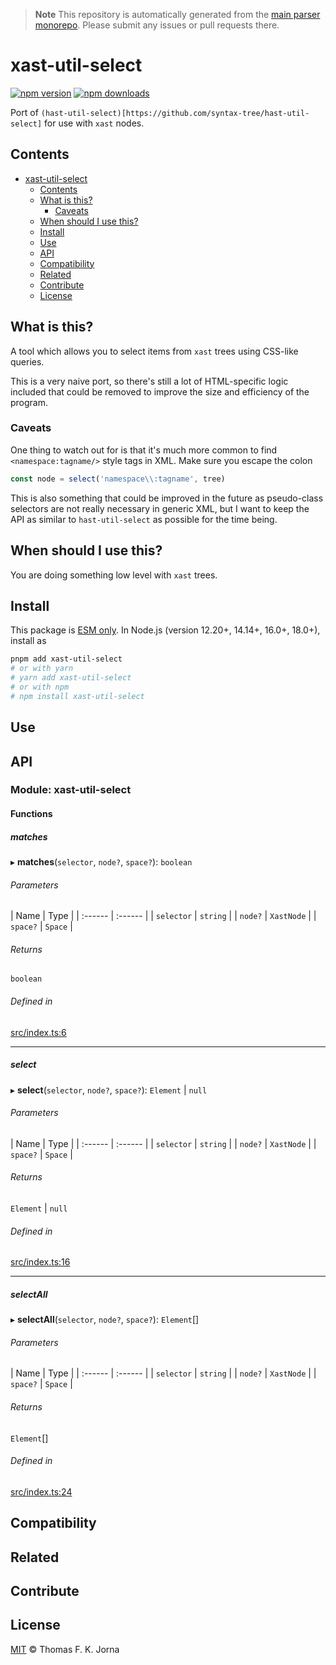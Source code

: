 > **Note**
> This repository is automatically generated from the [main parser monorepo](https://github.com/TrialAndErrorOrg/parsers). Please submit any issues or pull requests there.

# xast-util-select

[![npm version](https://badge.fury.io/js/xast-util-select.svg)](https://badge.fury.io/js/xast-util-select) [![npm downloads](https://img.shields.io/npm/dm/xast-util-select.svg)](https://www.npmjs.com/package/xast-util-select)

Port of `(hast-util-select)[https://github.com/syntax-tree/hast-util-select]` for use with `xast` nodes.

## Contents

- [xast-util-select](#xast-util-select)
  - [Contents](#contents)
  - [What is this?](#what-is-this)
    - [Caveats](#caveats)
  - [When should I use this?](#when-should-i-use-this)
  - [Install](#install)
  - [Use](#use)
  - [API](#api)
  - [Compatibility](#compatibility)
  - [Related](#related)
  - [Contribute](#contribute)
  - [License](#license)

## What is this?

A tool which allows you to select items from `xast` trees using CSS-like queries.

This is a very naive port, so there's still a lot of HTML-specific logic included that could be removed to improve the size and efficiency of the program.

### Caveats

One thing to watch out for is that it's much more common to find `<namespace:tagname/>` style tags in XML. Make sure you escape the colon

```ts
const node = select('namespace\\:tagname', tree)
```

This is also something that could be improved in the future as pseudo-class selectors are not really necessary in generic XML, but I want to keep the API as similar to `hast-util-select` as possible for the time being.

## When should I use this?

You are doing something low level with `xast` trees.

## Install

This package is [ESM only](https://gist.github.com/sindresorhus/a39789f98801d908bbc7ff3ecc99d99c). In Node.js (version 12.20+, 14.14+, 16.0+, 18.0+), install as

```bash
pnpm add xast-util-select
# or with yarn
# yarn add xast-util-select
# or with npm
# npm install xast-util-select
```

## Use

## API

### Module: xast-util-select

#### Functions

##### matches

▸ **matches**(`selector`, `node?`, `space?`): `boolean`

###### Parameters

\| Name | Type |
\| :------ | :------ |
\| `selector` | `string` |
\| `node?` | `XastNode` |
\| `space?` | `Space` |

###### Returns

`boolean`

###### Defined in

[src/index.ts:6](https://github.com/TrialAndErrorOrg/parsers/blob/586a0d2/libs/xast/xast-util-select/src/index.ts#L6)

---

##### select

▸ **select**(`selector`, `node?`, `space?`): `Element` | `null`

###### Parameters

\| Name | Type |
\| :------ | :------ |
\| `selector` | `string` |
\| `node?` | `XastNode` |
\| `space?` | `Space` |

###### Returns

`Element` | `null`

###### Defined in

[src/index.ts:16](https://github.com/TrialAndErrorOrg/parsers/blob/586a0d2/libs/xast/xast-util-select/src/index.ts#L16)

---

##### selectAll

▸ **selectAll**(`selector`, `node?`, `space?`): `Element`\[]

###### Parameters

\| Name | Type |
\| :------ | :------ |
\| `selector` | `string` |
\| `node?` | `XastNode` |
\| `space?` | `Space` |

###### Returns

`Element`\[]

###### Defined in

[src/index.ts:24](https://github.com/TrialAndErrorOrg/parsers/blob/586a0d2/libs/xast/xast-util-select/src/index.ts#L24)

## Compatibility

## Related

## Contribute

## License

[MIT](LICENSE) © Thomas F. K. Jorna

[unified]: https://unifiedjs.com
[unifiedgh]: https://github.com/unifiedjs/unified
[xast-from-xml]: https://github.com/syntax-tree/xast-util-from-xml
[rehype]: https://github.com/rehypejs/rehype
[rejour]: https://github.com/TrialAndErrorOrg/parsers/tree/main/libs/rejour
[rejour-parse]: https://github.com/TrialAndErrorOrg/parsers/tree/main/libs/rejour/rejour-parse
[rejour-stringify]: https://github.com/TrialAndErrorOrg/parsers/tree/main/libs/rejour/rejour-stringify
[rejour-move-abstract]: https://github.com/TrialAndErrorOrg/parsers/tree/main/libs/rejour/rejour-move-abstract
[rejour-meta]: https://github.com/TrialAndErrorOrg/parsers/tree/main/libs/rejour/rejour-meta
[rejour-relatex]: https://github.com/TrialAndErrorOrg/parsers/tree/main/libs/rejour/rejour-relatex
[relatex]: https://github.com/TrialAndErrorOrg/parsers/tree/main/libs/relatex
[reoff-parse]: https://github.com/TrialAndErrorOrg/parsers/tree/main/libs/relatex/reoff-parse
[jast]: https://github.com/TrialAndErrorOrg/parsers/tree/main/libs/rejour/jast
[jast-util-to-texast]: https://github.com/TrialAndErrorOrg/parsers/tree/main/libs/rejour/jast-util-to-texast
[jastscript]: https://github.com/TrialAndErrorOrg/parsers/tree/main/libs/rejour/jastscript
[texast]: https://github.com/TrialAndErrorOrg/parsers/tree/main/libs/relatex/texast
[texast-util-to-latex]: https://github.com/TrialAndErrorOrg/parsers/tree/main/libs/relatex/texast-util-to-latex
[hast]: https://github.com/syntax-tree/hast
[xast]: https://github.com/syntax-tree/xast
[mdast]: https://github.com/syntax-tree/mdast
[mdast-markdown]: https://github.com/syntax-tree/mdast-util-to-markdown
[latex-utensils]: https://github.com/tamuratak/latex-utensils
[latexjs]: https://github.com/latexjs/latexjs
[reoff]: https://github.com/TrialAndErrorOrg/parsers/tree/main/libs/reoff
[reoff-parse]: https://github.com/TrialAndErrorOrg/parsers/tree/main/libs/reoff/reoff-parse
[reoff-rejour]: https://github.com/TrialAndErrorOrg/parsers/tree/main/libs/reoff/reoff-rejour
[ooxast]: https://github.com/TrialAndErrorOrg/parsers/tree/main/libs/ooxast/ooxast
[ooxast]: https://github.com/TrialAndErrorOrg/parsers/tree/main/libs/ooxast/ooxast-util-to-jast
